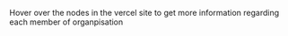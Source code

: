 Hover over the nodes in the vercel site to get more information regarding each member of organpisation
